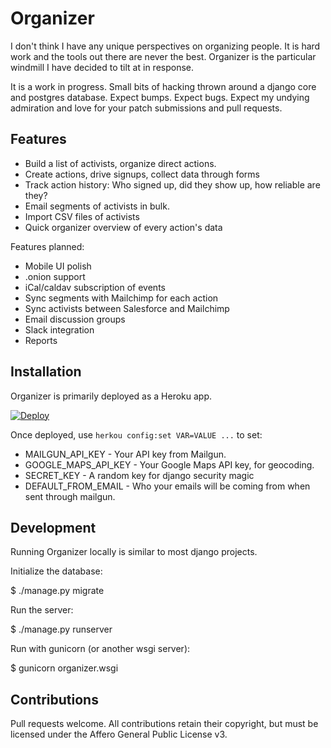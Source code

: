 # Organizer

I don't think I have any unique perspectives on organizing people. It is hard
work and the tools out there are never the best. Organizer is the particular
windmill I have decided to tilt at in response.

It is a work in progress. Small bits of hacking thrown around a django core and
postgres database. Expect bumps. Expect bugs. Expect my undying admiration and
love for your patch submissions and pull requests.

## Features

* Build a list of activists, organize direct actions.
* Create actions, drive signups, collect data through forms
* Track action history: Who signed up, did they show up, how reliable are they?
* Email segments of activists in bulk.
* Import CSV files of activists
* Quick organizer overview of every action's data

Features planned:

* Mobile UI polish
* .onion support
* iCal/caldav subscription of events
* Sync segments with Mailchimp for each action
* Sync activists between Salesforce and Mailchimp
* Email discussion groups
* Slack integration
* Reports

## Installation

Organizer is primarily deployed as a Heroku app.

[![Deploy](https://www.herokucdn.com/deploy/button.svg)](https://heroku.com/deploy)

Once deployed, use ```herkou config:set VAR=VALUE ...``` to set:

* MAILGUN_API_KEY - Your API key from Mailgun.
* GOOGLE_MAPS_API_KEY - Your Google Maps API key, for geocoding.
* SECRET_KEY - A random key for django security magic
* DEFAULT_FROM_EMAIL - Who your emails will be coming from when sent through
  mailgun.

## Development

Running Organizer locally is similar to most django projects.

Initialize the database:

  $ ./manage.py migrate

Run the server:

  $ ./manage.py runserver

Run with gunicorn (or another wsgi server):
  
  $ gunicorn organizer.wsgi

## Contributions

Pull requests welcome. All contributions retain their copyright, but must be
licensed under the Affero General Public License v3.
